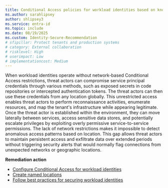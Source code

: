 ```yaml
---
title: Conditional Access policies for workload identities based on known networks are configured
ms.author: sarahlipsey
author: shlipsey3
ms.service: entra-id
ms.topic: include
ms.date: 08/19/2025
ms.custom: Identity-Secure-Recommendation
# sfipillar: Protect tenants and production systems
# category: External collaboration
# risklevel: High
# userimpact: Low
# implementationcost: Medium
---
```

When workload identities operate without network-based Conditional Access restrictions, threat actors can compromise service principal credentials through various methods, such as exposed secrets in code repositories or intercepted authentication tokens. The threat actors can then use these credentials from any location globally. This unrestricted access enables threat actors to perform reconnaissance activities, enumerate resources, and map the tenant's infrastructure while appearing legitimate. Once the threat actor is established within the environment, they can move laterally between services, access sensitive data stores, and potentially escalate privileges by exploiting overly permissive service-to-service permissions. The lack of network restrictions makes it impossible to detect anomalous access patterns based on location. This gap allows threat actors to maintain persistent access and exfiltrate data over extended periods without triggering security alerts that would normally flag connections from unexpected networks or geographic locations. 

**Remediation action**

- [Configure Conditional Access for workload identities](../../identity/conditional-access/workload-identity.md)
- [Create named locations](../../identity/conditional-access/concept-assignment-network.md)
- [Follow best practices for securing workload identities](../../workload-id/workload-identities-overview.md)